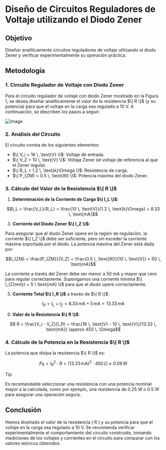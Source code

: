 # Diseño de Circuitos Reguladores de Voltaje utilizando el Diodo Zener

## Objetivo
Diseñar analíticamente circuitos reguladores de voltaje utilizando el diodo Zener y verificar experimentalmente su operación práctica.

## Metodología
### 1. Circuito Regulador de Voltaje con Diodo Zener

Para el circuito regulador de voltaje con diodo Zener mostrado en la Figura 1, se desea diseñar analíticamente el valor de la resistencia $\( R \)$ (y su potencia) para que el voltaje en la carga sea regulado a 10 V. A continuación, se describen los pasos a seguir:

![image](https://github.com/user-attachments/assets/9d4cf275-a864-48bd-852c-41a765d33de5)


### 2. Análisis del Circuito

El circuito consta de los siguientes elementos:

- $\( V_i = 16 \, \text{V} \)$: Voltaje de entrada.
- $\( V_Z = 10 \, \text{V} \)$: Voltaje Zener (el voltaje de referencia al que el Zener regula).
- $\( R_L = 1.2 \, \text{k}\Omega \)$: Resistencia de carga.
- $\( P_{ZM} = 0.5 \, \text{W} \)$: Potencia máxima del diodo Zener.

### 3. Cálculo del Valor de la Resistencia  $\( R \)$

1. **Determinación de la Corriente de Carga $\( I_L \)$**:

```math
I_L = \frac{V_L}{R_L} = \frac{10 \, \text{V}}{1.2 \, \text{k}\Omega} = 8.33 \, \text{mA}
```

3. **Corriente del Diodo Zener $\( I_Z \)$**:
   
Para asegurar que el diodo Zener opere en la región de regulación, la corriente $\( I_Z \)$ debe ser suficiente, pero sin exceder la corriente máxima soportada por el diodo. La potencia máxima del Zener está dada por:

```math
I_{ZM} = \frac{P_{ZM}}{V_Z} = \frac{0.5 \, \text{W}}{10 \, \text{V}} = 50 \, \text{mA}
```
   
La corriente a través del Zener debe ser menor a 50 mA y mayor que cero para regular correctamente. Supongamos una corriente mínima $\( I_{Z(min)} = 5 \ \text{mA} \)$ para que el diodo opere correctamente.

5. **Corriente Total $\( I_R \)$** a través de $\( R \)$:

```math
I_R = I_L + I_Z = 8.33 \, \text{mA} + 5 \, \text{mA} = 13.33 \, \text{mA}
```

6. **Valor de la Resistencia $\( R \)$**:

```math
   R = \frac{V_i - V_Z}{I_R} = \frac{16 \, \text{V} - 10 \, \text{V}}{13.33 \, \text{mA}} \approx 450 \, \Omega
```

### 4. Cálculo de la Potencia en la Resistencia $\( R \)$

La potencia que disipa la resistencia $\( R \)$ es:

```math
P_R = I_R^2 \cdot R = (13.33 \, \text{mA})^2 \cdot 450 \, \Omega \approx 0.08 \, \text{W}
```

> [!Tip]
> Es recomendable seleccionar una resistencia con una potencia nominal mayor a la calculada, como por ejemplo, una resistencia de 0.25 W o 0.5 W para asegurar una operación segura.

## Conclusión
Hemos diseñado el valor de la resistencia \( R \) y su potencia para que el voltaje en la carga sea regulado a 10 V. Se recomienda verificar experimentalmente el comportamiento del circuito construido, tomando mediciones de los voltajes y corrientes en el circuito para comparar con los valores teóricos obtenidos.

